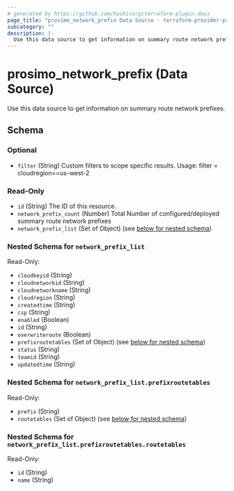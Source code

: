 ```yaml
---
# generated by https://github.com/hashicorp/terraform-plugin-docs
page_title: "prosimo_network_prefix Data Source - terraform-provider-prosimo"
subcategory: ""
description: |-
  Use this data source to get information on summary route network prefixes.
---
```


# prosimo_network_prefix (Data Source)

Use this data source to get information on summary route network prefixes.



<!-- schema generated by tfplugindocs -->
## Schema

### Optional

- `filter` (String) Custom filters to scope specific results. Usage: filter = cloudregion==us-west-2

### Read-Only

- `id` (String) The ID of this resource.
- `network_prefix_count` (Number) Total Number of configured/deployed summary route network prefixes
- `network_prefix_list` (Set of Object) (see [below for nested schema](#nestedatt--network_prefix_list))

<a id="nestedatt--network_prefix_list"></a>
### Nested Schema for `network_prefix_list`

Read-Only:

- `cloudkeyid` (String)
- `cloudnetworkid` (String)
- `cloudnetworkname` (String)
- `cloudregion` (String)
- `createdtime` (String)
- `csp` (String)
- `enabled` (Boolean)
- `id` (String)
- `overwriteroute` (Boolean)
- `prefixroutetables` (Set of Object) (see [below for nested schema](#nestedobjatt--network_prefix_list--prefixroutetables))
- `status` (String)
- `teamid` (String)
- `updatedtime` (String)

<a id="nestedobjatt--network_prefix_list--prefixroutetables"></a>
### Nested Schema for `network_prefix_list.prefixroutetables`

Read-Only:

- `prefix` (String)
- `routetables` (Set of Object) (see [below for nested schema](#nestedobjatt--network_prefix_list--prefixroutetables--routetables))

<a id="nestedobjatt--network_prefix_list--prefixroutetables--routetables"></a>
### Nested Schema for `network_prefix_list.prefixroutetables.routetables`

Read-Only:

- `id` (String)
- `name` (String)


